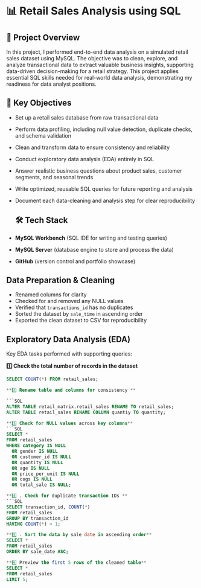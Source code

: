# 📊 Retail Sales Analysis using SQL

## 📝 Project Overview

In this project, I performed end-to-end data analysis on a simulated retail sales dataset using MySQL. The objective was to clean, explore, and analyze transactional data to extract valuable business insights, supporting data-driven decision-making for a retail strategy. This project applies essential SQL skills needed for real-world data analysis, demonstrating my readiness for data analyst positions.

## 🎯 Key Objectives

- Set up a retail sales database from raw transactional data
- Perform data profiling, including null value detection, duplicate checks, and schema validation
- Clean and transform data to ensure consistency and reliability
- Conduct exploratory data analysis (EDA) entirely in SQL
- Answer realistic business questions about product sales, customer segments, and seasonal trends
- Write optimized, reusable SQL queries for future reporting and analysis
- Document each data-cleaning and analysis step for clear reproducibility

  ## 🛠️ Tech Stack

- **MySQL Workbench** (SQL IDE for writing and testing queries)  
- **MySQL Server** (database engine to store and process the data)  
- **GitHub** (version control and portfolio showcase)
  
## Data Preparation & Cleaning

- Renamed columns for clarity  
- Checked for and removed any NULL values  
- Verified that `transactions_id` has no duplicates  
- Sorted the dataset by `sale_time` in ascending order  
- Exported the clean dataset to CSV for reproducibility

##  Exploratory Data Analysis (EDA)

Key EDA tasks performed with supporting queries:

**1️⃣ Check the total number of records in the dataset**  

```SQL
SELECT COUNT(*) FROM retail_sales;

**2️⃣ Rename table and columns for consistency **

```SQL
ALTER TABLE retail_matrix.retail_sales RENAME TO retail_sales;
ALTER TABLE retail_sales RENAME COLUMN quantiy TO quantity;

**3️⃣ Check for NULL values across key columns**
```SQL
SELECT *
FROM retail_sales
WHERE category IS NULL
  OR gender IS NULL
  OR customer_id IS NULL
  OR quantity IS NULL
  OR age IS NULL
  OR price_per_unit IS NULL
  OR cogs IS NULL
  OR total_sale IS NULL;

**4️⃣ . Check for duplicate transaction IDs **
```SQL
SELECT transaction_id, COUNT(*)
FROM retail_sales
GROUP BY transaction_id
HAVING COUNT(*) > 1;

**5️⃣ . Sort the data by sale date in ascending order**
SELECT *
FROM retail_sales
ORDER BY sale_date ASC;

**6️⃣ Preview the first 5 rows of the cleaned table**
SELECT *
FROM retail_sales
LIMIT 5;





 

